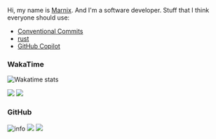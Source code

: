 Hi, my name is [Marnix](https://www.marnixah.com). And I'm a software developer.
Stuff that I think everyone should use:
- [Conventional Commits](https://conventionalcommits.org/)
- [rust](https://www.rust-lang.org/)
- [GitHub Copilot](https://copilot.github.com/)

### WakaTime

<!-- Show an image of my wakatime stats -->
<img src="https://github-readme-stats.vercel.app/api/wakatime?username=@marnixah&theme=dark" alt="Wakatime stats">


![](https://wakatime.com/share/@marnixah/ea37ebc8-7f06-4cac-9f83-25086b903849.svg)
![](https://wakatime.com/share/@marnixah/a37f8a24-8956-48de-a39c-d65676e16ab2.svg)


### GitHub

![info](https://github-profile-summary-cards.vercel.app/api/cards/profile-details?username=marnixah&theme=github_dark)
![](https://github-profile-summary-cards.vercel.app/api/cards/stats?username=marnixah&theme=github_dark)
![](https://github-profile-summary-cards.vercel.app/api/cards/productive-time?username=marnixah&theme=github_dark)